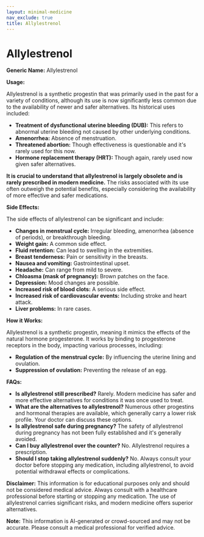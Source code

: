 ```yaml
---
layout: minimal-medicine
nav_exclude: true
title: Allylestrenol
---
```


# Allylestrenol

**Generic Name:** Allylestrenol

**Usage:**

Allylestrenol is a synthetic progestin that was primarily used in the past for a variety of conditions, although its use is now significantly less common due to the availability of newer and safer alternatives.  Its historical uses included:

* **Treatment of dysfunctional uterine bleeding (DUB):**  This refers to abnormal uterine bleeding not caused by other underlying conditions.
* **Amenorrhea:** Absence of menstruation.
* **Threatened abortion:**  Though effectiveness is questionable and it's rarely used for this now.
* **Hormone replacement therapy (HRT):** Though again, rarely used now given safer alternatives.


**It is crucial to understand that allylestrenol is largely obsolete and is rarely prescribed in modern medicine.**  The risks associated with its use often outweigh the potential benefits, especially considering the availability of more effective and safer medications.

**Side Effects:**

The side effects of allylestrenol can be significant and include:

* **Changes in menstrual cycle:** Irregular bleeding, amenorrhea (absence of periods), or breakthrough bleeding.
* **Weight gain:** A common side effect.
* **Fluid retention:**  Can lead to swelling in the extremities.
* **Breast tenderness:**  Pain or sensitivity in the breasts.
* **Nausea and vomiting:**  Gastrointestinal upset.
* **Headache:**  Can range from mild to severe.
* **Chloasma (mask of pregnancy):**  Brown patches on the face.
* **Depression:**  Mood changes are possible.
* **Increased risk of blood clots:**  A serious side effect.
* **Increased risk of cardiovascular events:**  Including stroke and heart attack.
* **Liver problems:** In rare cases.


**How it Works:**

Allylestrenol is a synthetic progestin, meaning it mimics the effects of the natural hormone progesterone.  It works by binding to progesterone receptors in the body, impacting various processes, including:

* **Regulation of the menstrual cycle:** By influencing the uterine lining and ovulation.
* **Suppression of ovulation:**  Preventing the release of an egg.


**FAQs:**

* **Is allylestrenol still prescribed?**  Rarely.  Modern medicine has safer and more effective alternatives for conditions it was once used to treat.
* **What are the alternatives to allylestrenol?**  Numerous other progestins and hormonal therapies are available, which generally carry a lower risk profile. Your doctor can discuss these options.
* **Is allylestrenol safe during pregnancy?**  The safety of allylestrenol during pregnancy has not been fully established and it's generally avoided.
* **Can I buy allylestrenol over the counter?**  No. Allylestrenol requires a prescription.
* **Should I stop taking allylestrenol suddenly?**  No.  Always consult your doctor before stopping any medication, including allylestrenol, to avoid potential withdrawal effects or complications.


**Disclaimer:** This information is for educational purposes only and should not be considered medical advice.  Always consult with a healthcare professional before starting or stopping any medication.  The use of allylestrenol carries significant risks, and modern medicine offers superior alternatives.


**Note:** This information is AI-generated or crowd-sourced and may not be accurate. Please consult a medical professional for verified advice.